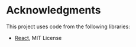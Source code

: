# Acknowledgments

This project uses code from the following libraries:

* [React](https://github.com/facebook/react/), MIT License
